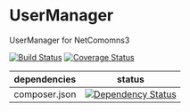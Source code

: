 UserManager
==============

UserManager for NetComomns3

[![Build Status](https://api.travis-ci.org/NetCommons3/UserManager.png?branch=master)](https://travis-ci.org/NetCommons3/UserManager)
[![Coverage Status](https://coveralls.io/repos/NetCommons3/UserManager/badge.png?branch=master)](https://coveralls.io/r/NetCommons3/UserManager?branch=master)

| dependencies  | status |
| ------------- | ------ |
| composer.json | [![Dependency Status](https://www.versioneye.com/user/projects/55cbc36bb7d70b000d000265/badge.png)](https://www.versioneye.com/user/projects/55cbc36bb7d70b000d000265) |
